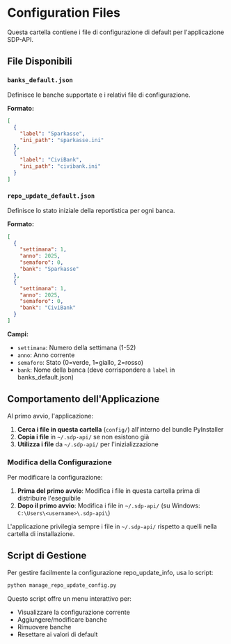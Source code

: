 # Configuration Files

Questa cartella contiene i file di configurazione di default per l'applicazione SDP-API.

## File Disponibili

### `banks_default.json`
Definisce le banche supportate e i relativi file di configurazione.

**Formato:**
```json
[
  {
    "label": "Sparkasse",
    "ini_path": "sparkasse.ini"
  },
  {
    "label": "CiviBank",
    "ini_path": "civibank.ini"
  }
]
```

### `repo_update_default.json`
Definisce lo stato iniziale della reportistica per ogni banca.

**Formato:**
```json
[
  {
    "settimana": 1,
    "anno": 2025,
    "semaforo": 0,
    "bank": "Sparkasse"
  },
  {
    "settimana": 1,
    "anno": 2025,
    "semaforo": 0,
    "bank": "CiviBank"
  }
]
```

**Campi:**
- `settimana`: Numero della settimana (1-52)
- `anno`: Anno corrente
- `semaforo`: Stato (0=verde, 1=giallo, 2=rosso)
- `bank`: Nome della banca (deve corrispondere a `label` in banks_default.json)

## Comportamento dell'Applicazione

Al primo avvio, l'applicazione:

1. **Cerca i file in questa cartella** (`config/`) all'interno del bundle PyInstaller
2. **Copia i file** in `~/.sdp-api/` se non esistono già
3. **Utilizza i file** da `~/.sdp-api/` per l'inizializzazione

### Modifica della Configurazione

Per modificare la configurazione:

1. **Prima del primo avvio**: Modifica i file in questa cartella prima di distribuire l'eseguibile
2. **Dopo il primo avvio**: Modifica i file in `~/.sdp-api/` (su Windows: `C:\Users\<username>\.sdp-api\`)

L'applicazione privilegia sempre i file in `~/.sdp-api/` rispetto a quelli nella cartella di installazione.

## Script di Gestione

Per gestire facilmente la configurazione repo_update_info, usa lo script:
```bash
python manage_repo_update_config.py
```

Questo script offre un menu interattivo per:
- Visualizzare la configurazione corrente
- Aggiungere/modificare banche
- Rimuovere banche
- Resettare ai valori di default
